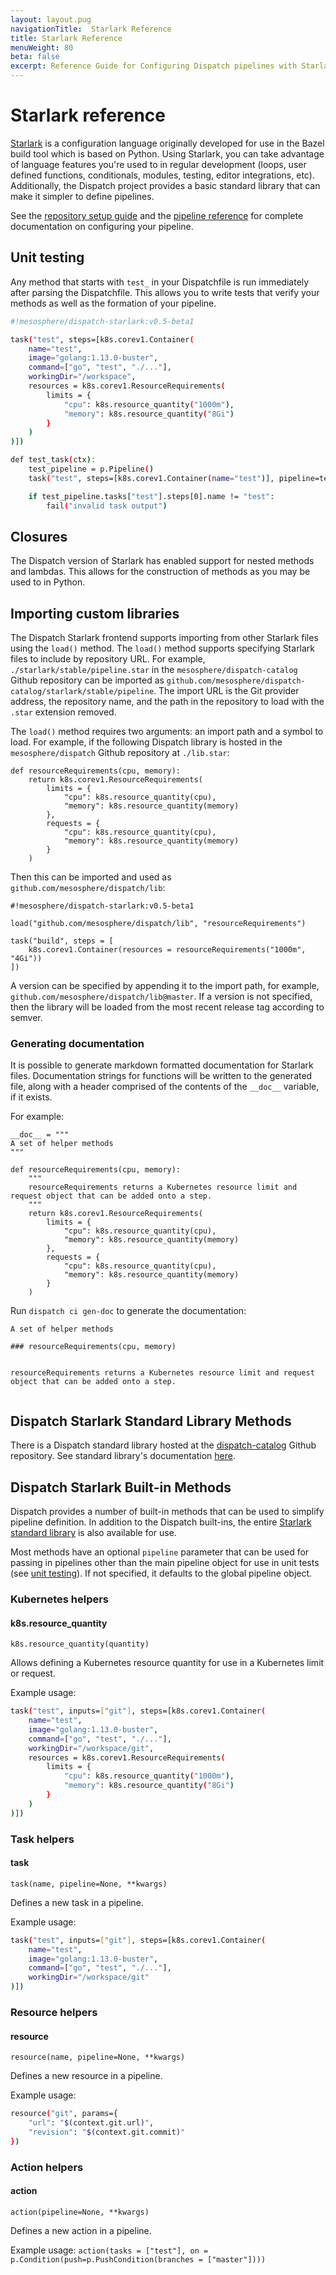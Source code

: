 ```yaml
---
layout: layout.pug
navigationTitle:  Starlark Reference
title: Starlark Reference
menuWeight: 80
beta: false
excerpt: Reference Guide for Configuring Dispatch pipelines with Starlark.
---
```



# Starlark reference

[Starlark](https://github.com/bazelbuild/starlark) is a configuration language originally developed for use in the Bazel build tool which is based on Python. Using Starlark, you can take advantage of language features you're used to in regular development (loops, user defined functions, conditionals, modules, testing, editor integrations, etc). Additionally, the Dispatch project provides a basic standard library that can make it simpler to define pipelines.

See the [repository setup guide](../../repo-setup/) and the [pipeline reference](../../pipeline-configuration/) for complete documentation on configuring your pipeline.

## Unit testing

Any method that starts with `test_` in your Dispatchfile is run immediately after parsing the Dispatchfile. This allows you to write tests that verify your methods as well as the formation of your pipeline.

```sh
#!mesosphere/dispatch-starlark:v0.5-beta1

task("test", steps=[k8s.corev1.Container(
    name="test",
    image="golang:1.13.0-buster",
    command=["go", "test", "./..."],
    workingDir="/workspace",
    resources = k8s.corev1.ResourceRequirements(
        limits = {
            "cpu": k8s.resource_quantity("1000m"),
            "memory": k8s.resource_quantity("8Gi")
        }
    )
)])

def test_task(ctx):
    test_pipeline = p.Pipeline()
    task("test", steps=[k8s.corev1.Container(name="test")], pipeline=test_pipeline)

    if test_pipeline.tasks["test"].steps[0].name != "test":
        fail("invalid task output")
```

## Closures

The Dispatch version of Starlark has enabled support for nested methods and lambdas. This allows for the construction of methods as you may be used to in Python.

## Importing custom libraries

The Dispatch Starlark frontend supports importing from other Starlark files using the `load()` method. The `load()` method supports specifying Starlark files to include by repository URL. For example, `./starlark/stable/pipeline.star` in the `mesosphere/dispatch-catalog` Github repository can be imported as `github.com/mesosphere/dispatch-catalog/starlark/stable/pipeline`. The import URL is the Git provider address, the repository name, and the path in the repository to load with the `.star` extension removed.

The `load()` method requires two arguments: an import path and a symbol to load. For example, if the following Dispatch library is hosted in the `mesosphere/dispatch` Github repository at `./lib.star`:

```
def resourceRequirements(cpu, memory):
    return k8s.corev1.ResourceRequirements(
        limits = {
            "cpu": k8s.resource_quantity(cpu),
            "memory": k8s.resource_quantity(memory)
        },
        requests = {
            "cpu": k8s.resource_quantity(cpu),
            "memory": k8s.resource_quantity(memory)
        }
    )

```

Then this can be imported and used as `github.com/mesosphere/dispatch/lib`:

```
#!mesosphere/dispatch-starlark:v0.5-beta1

load("github.com/mesosphere/dispatch/lib", "resourceRequirements")

task("build", steps = [
    k8s.corev1.Container(resources = resourceRequirements("1000m", "4Gi"))
])
```

A version can be specified by appending it to the import path, for example, `github.com/mesosphere/dispatch/lib@master`. If a version is not specified, then the library will be loaded from the most recent release tag according to semver.

### Generating documentation

It is possible to generate markdown formatted documentation for Starlark files. Documentation strings for functions will be written to the generated file, along with a header comprised of the contents of the `__doc__` variable, if it exists.

For example:

```
__doc__ = """
A set of helper methods
"""

def resourceRequirements(cpu, memory):
    """
    resourceRequirements returns a Kubernetes resource limit and request object that can be added onto a step.
    """
    return k8s.corev1.ResourceRequirements(
        limits = {
            "cpu": k8s.resource_quantity(cpu),
            "memory": k8s.resource_quantity(memory)
        },
        requests = {
            "cpu": k8s.resource_quantity(cpu),
            "memory": k8s.resource_quantity(memory)
        }
    )
```

Run `dispatch ci gen-doc` to generate the documentation:

```
A set of helper methods

### resourceRequirements(cpu, memory)


resourceRequirements returns a Kubernetes resource limit and request object that can be added onto a step.


```

## Dispatch Starlark Standard Library Methods

There is a Dispatch standard library hosted at the [dispatch-catalog](https://github.com/mesosphere/dispatch-catalog) Github repository. See standard library's documentation [here](https://mesosphere.github.io/dispatch-catalog/).

## Dispatch Starlark Built-in Methods

Dispatch provides a number of built-in methods that can be used to simplify pipeline definition. In addition to the Dispatch built-ins, the entire [Starlark standard library](https://docs.bazel.build/versions/master/skylark/language.html) is also available for use.

Most methods have an optional `pipeline` parameter that can be used for passing in pipelines other than the main pipeline object for use in unit tests (see [unit testing](#Unit-testing)). If not specified, it defaults to the global pipeline object.

### Kubernetes helpers

#### k8s.resource_quantity

`k8s.resource_quantity(quantity)`

Allows defining a Kubernetes resource quantity for use in a Kubernetes limit or request.

Example usage:

```sh
task("test", inputs=["git"], steps=[k8s.corev1.Container(
    name="test",
    image="golang:1.13.0-buster",
    command=["go", "test", "./..."],
    workingDir="/workspace/git",
    resources = k8s.corev1.ResourceRequirements(
        limits = {
            "cpu": k8s.resource_quantity("1000m"),
            "memory": k8s.resource_quantity("8Gi")
        }
    )
)])
```

### Task helpers

#### task

`task(name, pipeline=None, **kwargs)`

Defines a new task in a pipeline.

Example usage:

```sh
task("test", inputs=["git"], steps=[k8s.corev1.Container(
    name="test",
    image="golang:1.13.0-buster",
    command=["go", "test", "./..."],
    workingDir="/workspace/git"
)])
```

### Resource helpers

#### resource

`resource(name, pipeline=None, **kwargs)`

Defines a new resource in a pipeline.

Example usage:

```sh
resource("git", params={
    "url": "$(context.git.url)",
    "revision": "$(context.git.commit)"
})
```

### Action helpers

#### action

`action(pipeline=None, **kwargs)`

Defines a new action in a pipeline.

Example usage: `action(tasks = ["test"], on = p.Condition(push=p.PushCondition(branches = ["master"])))`
